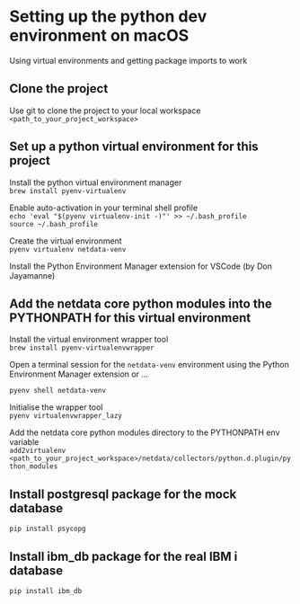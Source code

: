 # Setting up the python dev environment on macOS

Using virtual environments and getting package imports to work

## Clone the project
Use git to clone the project to your local workspace `<path_to_your_project_workspace>` 


## Set up a python virtual environment for this project
Install the python virtual environment manager  
`brew install pyenv-virtualenv`  

Enable auto-activation in your terminal shell profile  
`echo 'eval "$(pyenv virtualenv-init -)"' >> ~/.bash_profile`  
`source ~/.bash_profile`  

Create the virtual environment  
`pyenv virtualenv netdata-venv`

Install the Python Environment Manager extension for VSCode (by Don Jayamanne)

## Add the netdata core python modules into the PYTHONPATH for this virtual environment
Install the virtual environment wrapper tool  
`brew install pyenv-virtualenvwrapper`  

Open a terminal session for the `netdata-venv` environment using the Python Environment Manager extension or ...  

`pyenv shell netdata-venv` 

Initialise the wrapper tool  
`pyenv virtualenvwrapper_lazy`  

Add the netdata core python modules directory to the PYTHONPATH env variable  
`add2virtualenv <path_to_your_project_workspace>/netdata/collectors/python.d.plugin/python_modules`


## Install postgresql package for the mock database
`pip install psycopg`

## Install ibm_db package for the real IBM i database
`pip install ibm_db`



